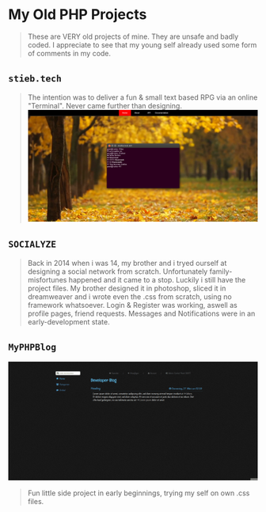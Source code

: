 # My Old PHP Projects
> These are VERY old projects of mine. They are unsafe and badly coded.
> I appreciate to see that my young self already used some form of comments in my code.

## `stieb.tech`

> The intention was to deliver a fun & small text based RPG via an online "Terminal". Never came further than designing.
![Animation](stieb.tech/preview/preview.png)

## `SOCIALYZE`

> Back in 2014 when i was 14, my brother and i tryed ourself at designing a social network from scratch. Unfortunately family-misfortunes happened and it came to a stop. Luckily i still have the project files. My brother designed it in photoshop, sliced it in dreamweaver and i wrote even the .css from scratch, using no framework whatsoever. Login & Register was working, aswell as profile pages, friend requests. Messages and Notifications were in an early-development state.

## `MyPHPBlog`

![Animation](MyPHPBlog/raw_html/preview.gif)
> Fun little side project in early beginnings, trying my self on own .css files. 